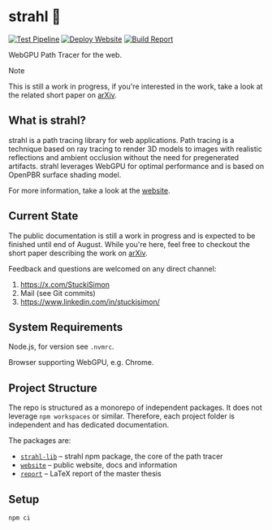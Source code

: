 # strahl 🌅

[![Test Pipeline](https://github.com/StuckiSimon/strahl/actions/workflows/test-pipeline.yml/badge.svg)](https://github.com/StuckiSimon/strahl/actions/workflows/test-pipeline.yml)
[![Deploy Website](https://github.com/StuckiSimon/strahl/actions/workflows/deploy-website.yml/badge.svg)](https://github.com/StuckiSimon/strahl/actions/workflows/deploy-website.yml)
[![Build Report](https://github.com/StuckiSimon/strahl/actions/workflows/build-report.yml/badge.svg)](https://github.com/StuckiSimon/strahl/actions/workflows/build-report.yml)

WebGPU Path Tracer for the web.

> [!NOTE]
> This is still a work in progress, if you're interested in the work, take a look at the related short paper on [arXiv](https://arxiv.org/abs/2407.19977).

## What is strahl?

strahl is a path tracing library for web applications. Path tracing is a technique based on ray tracing to render 3D models to images with realistic reflections and ambient occlusion without the need for pregenerated artifacts. strahl leverages WebGPU for optimal performance and is based on OpenPBR surface shading model.

For more information, take a look at the [website](https://stuckisimon.github.io/strahl/).

## Current State

The public documentation is still a work in progress and is expected to be finished until end of August. While you're here, feel free to checkout the short paper describing the work on [arXiv](https://arxiv.org/abs/2407.19977).

Feedback and questions are welcomed on any direct channel:

1. https://x.com/StuckiSimon
1. Mail (see Git commits)
1. https://www.linkedin.com/in/stuckisimon/

## System Requirements

Node.js, for version see `.nvmrc`.

Browser supporting WebGPU, e.g. Chrome.

## Project Structure

The repo is structured as a monorepo of independent packages. It does not leverage `npm workspaces` or similar. Therefore, each project folder is independent and has dedicated documentation.

The packages are:

- [`strahl-lib`](./strahl-lib/README.md) – strahl npm package, the core of the path tracer
- [`website`](./website/README.md) – public website, docs and information
- [`report`](./report/README.md) – LaTeX report of the master thesis

## Setup

`npm ci`
